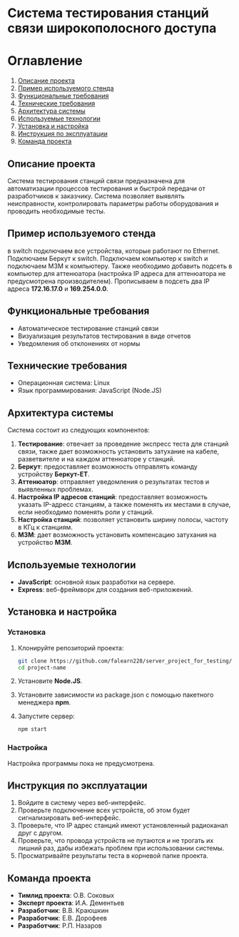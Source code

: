 # Система тестирования станций связи широкополосного доступа

# Оглавление

1. [Описание проекта](#описание-проекта)
2. [Пример используемого стенда](#пример-используемого-стенда)
3. [Функциональные требования](#функциональные-требования)
4. [Технические требования](#технические-требования)
5. [Архитектура системы](#архитектура-системы)
6. [Используемые технологии](#используемые-технологии)
7. [Установка и настройка](#установка-и-настройка)
8. [Инструкция по эксплуатации](#инструкция-по-эксплуатации)
9. [Команда проекта](#команда-проекта)

## Описание проекта

Система тестирования станций связи предназначена для автоматизации процессов тестирования и быстрой передачи от разработчиков к заказчику. Система позволяет выявлять неисправности, контролировать параметры работы оборудования и проводить необходимые тесты.

## Пример используемого стенда

в switch подключаем все устройства, которые работают по Ethernet. Подключаем Беркут к switch. Подключаем
компьютер к switch и подключаем M3M к компьютеру. Также необходимо добавить подсеть в компьютер для аттенюатора (настройка IP адреса для аттенюатора не предусмотрена производителем). Прописываем в подсеть
два IP адреса **172.16.17.0** и **169.254.0.0**.

## Функциональные требования

- Автоматическое тестирование станций связи
- Визуализация результатов тестирования в виде отчетов
- Уведомления об отклонениях от нормы

## Технические требования

- Операционная система: Linux
- Язык программирования: JavaScript (Node.JS)

## Архитектура системы

Система состоит из следующих компонентов:

1. **Тестирование**: отвечает за проведение экспресс теста для станций связи, также дает возможность
установить затухание на кабеле, разветвителе и на каждом аттенюаторе у станций.
2. **Беркут**: предоставляет возможность отправлять команду устройству **Беркут-ЕТ**.
3. **Аттенюатор**: отправляет уведомления о результатах тестов и выявленных проблемах.
4. **Настройка IP адресов станций**: предоставляет возможность указать IP-адресс станциям, а также поменять их местами в случае, если необходимо поменять роли у станций.
5. **Настройка станций**: позволяет установить ширину полосы, частоту в КГц к станциям.
6. **M3M**: дает возможность установить компенсацию затухания на устройство **M3M**.

## Используемые технологии

- **JavaScript**: основной язык разработки на сервере.
- **Express**: веб-фреймворк для создания веб-приложений.

## Установка и настройка

### Установка


1. Клонируйте репозиторий проекта:
   ```sh
   git clone https://github.com/falearn228/server_project_for_testing/tree/VVPutin
   cd project-name
   ```
2. Установите **Node.JS**.

3. Установите зависимости из package.json c помощью пакетного менеджера **npm**.

4. Запустите сервер:
   ```sh
   npm start 
   ```

### Настройка

Настройка программы пока не предусмотрена.

## Инструкция по эксплуатации

1. Войдите в систему через веб-интерфейс.
2. Проверьте подключение всех устройств, об этом будет сигнализировать веб-интерфейс.
3. Проверьте, что IP адрес станций имеют установленный радиоканал друг с другом.
4. Проверьте, что провода устройств не путаются и не трогать их лишний раз, дабы избежать проблем
при использовании системы.
4. Просматривайте результаты теста в корневой папке проекта.

## Команда проекта

- **Тимлид проекта**: О.В. Соковых
- **Эксперт проекта**: И.А. Дементьев
- **Разработчик**: В.В. Краюшкин
- **Разработчик**: Е.В. Дорофеев
- **Разработчик**: Р.П. Назаров
```
